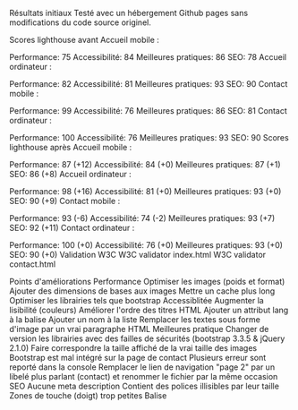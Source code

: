 Résultats initiaux
Testé avec un hébergement Github pages sans modifications du code source originel.

Scores lighthouse avant
Accueil mobile :

Performance: 75
Accessibilité: 84
Meilleures pratiques: 86
SEO: 78
Accueil ordinateur :

Performance: 82
Accessibilité: 81
Meilleures pratiques: 93
SEO: 90
Contact mobile :

Performance: 99
Accessibilité: 76
Meilleures pratiques: 86
SEO: 81
Contact ordinateur :

Performance: 100
Accessibilité: 76
Meilleures pratiques: 93
SEO: 90
Scores lighthouse après
Accueil mobile :

Performance: 87 (+12)
Accessibilité: 84 (+0)
Meilleures pratiques: 87 (+1)
SEO: 86 (+8)
Accueil ordinateur :

Performance: 98 (+16)
Accessibilité: 81 (+0)
Meilleures pratiques: 93 (+0)
SEO: 90 (+9)
Contact mobile :

Performance: 93 (-6)
Accessibilité: 74 (-2)
Meilleures pratiques: 93 (+7)
SEO: 92 (+11)
Contact ordinateur :

Performance: 100 (+0)
Accessibilité: 76 (+0)
Meilleures pratiques: 93 (+0)
SEO: 90 (+0)
Validation W3C
W3C validator index.html W3C validator contact.html

Points d'améliorations
Performance
Optimiser les images (poids et format)
Ajouter des dimensions de bases aux images
Mettre un cache plus long
Optimiser les librairies tels que bootstrap
Accessiblitée
Augmenter la lisibilité (couleurs)
Améliorer l'ordre des titres HTML
Ajouter un attribut lang à la balise
Ajouter un nom à la liste
Remplacer les textes sous forme d'image par un vrai paragraphe HTML
Meilleures pratique
Changer de version les librairies avec des failles de sécurités (bootstrap 3.3.5 & jQuery 2.1.0)
Faire correspondre la taille affiché de la vrai taille des images
Bootstrap est mal intégré sur la page de contact
Plusieurs erreur sont reporté dans la console
Remplacer le lien de navigation "page 2" par un libelé plus parlant (contact) et renommer le fichier par la même occasion
SEO
Aucune meta description
Contient des polices illisibles par leur taille
Zones de touche (doigt) trop petites
Balise <title> incomplète c'est juste un "."
